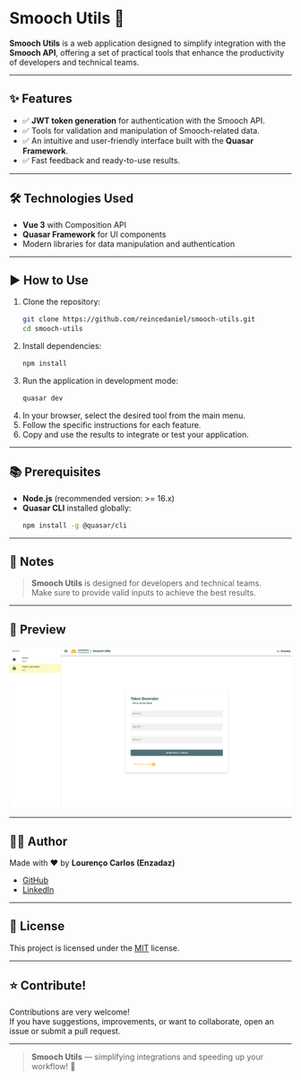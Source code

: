 # Smooch Utils 🚀

**Smooch Utils** is a web application designed to simplify integration with the **Smooch API**, offering a set of practical tools that enhance the productivity of developers and technical teams.

---

## ✨ Features

- ✅ **JWT token generation** for authentication with the Smooch API.
- ✅ Tools for validation and manipulation of Smooch-related data.
- ✅ An intuitive and user-friendly interface built with the **Quasar Framework**.
- ✅ Fast feedback and ready-to-use results.

---

## 🛠️ Technologies Used

- **Vue 3** with Composition API  
- **Quasar Framework** for UI components  
- Modern libraries for data manipulation and authentication  

---

## ▶️ How to Use

1. Clone the repository:
   ```bash
   git clone https://github.com/reincedaniel/smooch-utils.git
   cd smooch-utils
   ```
2. Install dependencies:
   ```bash
   npm install
   ```
3. Run the application in development mode:
   ```bash
   quasar dev
   ```
4. In your browser, select the desired tool from the main menu.
5. Follow the specific instructions for each feature.
6. Copy and use the results to integrate or test your application.

---

## 📚 Prerequisites

- **Node.js** (recommended version: >= 16.x)  
- **Quasar CLI** installed globally:
   ```bash
   npm install -g @quasar/cli
   ```

---

## 📌 Notes

> **Smooch Utils** is designed for developers and technical teams.  
> Make sure to provide valid inputs to achieve the best results.

---

## 📸 Preview

![Smooch Utils Screenshot](/ups_Screenshot_app.png)

---

## 👨‍💻 Author

Made with ❤️ by **Lourenço Carlos (Enzadaz)**  

- [GitHub](https://github.com/reincedaniel)  
- [LinkedIn](https://www.linkedin.com/in/louren%C3%A7o-carlos-25a162146/)

---

## 📄 License

This project is licensed under the [MIT](LICENSE) license.

---

## ⭐ Contribute!

Contributions are very welcome!  
If you have suggestions, improvements, or want to collaborate, open an issue or submit a pull request.

---

> **Smooch Utils** — simplifying integrations and speeding up your workflow! 🚀
